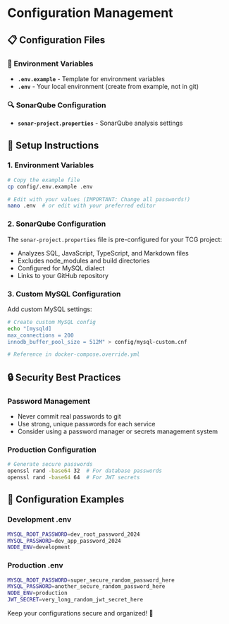 # Configuration Management

## 📋 **Configuration Files**

### **🔐 Environment Variables**
- **`.env.example`** - Template for environment variables
- **`.env`** - Your local environment (create from example, not in git)

### **🔍 SonarQube Configuration**
- **`sonar-project.properties`** - SonarQube analysis settings

## 🚀 **Setup Instructions**

### **1. Environment Variables**
```bash
# Copy the example file
cp config/.env.example .env

# Edit with your values (IMPORTANT: Change all passwords!)
nano .env  # or edit with your preferred editor
```

### **2. SonarQube Configuration**
The `sonar-project.properties` file is pre-configured for your TCG project:
- Analyzes SQL, JavaScript, TypeScript, and Markdown files
- Excludes node_modules and build directories
- Configured for MySQL dialect
- Links to your GitHub repository

### **3. Custom MySQL Configuration**
Add custom MySQL settings:
```bash
# Create custom MySQL config
echo "[mysqld]
max_connections = 200
innodb_buffer_pool_size = 512M" > config/mysql-custom.cnf

# Reference in docker-compose.override.yml
```

## 🔒 **Security Best Practices**

### **Password Management**
- Never commit real passwords to git
- Use strong, unique passwords for each service
- Consider using a password manager or secrets management system

### **Production Configuration**
```bash
# Generate secure passwords
openssl rand -base64 32  # For database passwords
openssl rand -base64 64  # For JWT secrets
```

## 🎯 **Configuration Examples**

### **Development .env**
```bash
MYSQL_ROOT_PASSWORD=dev_root_password_2024
MYSQL_PASSWORD=dev_app_password_2024
NODE_ENV=development
```

### **Production .env**
```bash
MYSQL_ROOT_PASSWORD=super_secure_random_password_here
MYSQL_PASSWORD=another_secure_random_password_here
NODE_ENV=production
JWT_SECRET=very_long_random_jwt_secret_here
```

Keep your configurations secure and organized! 🔐
